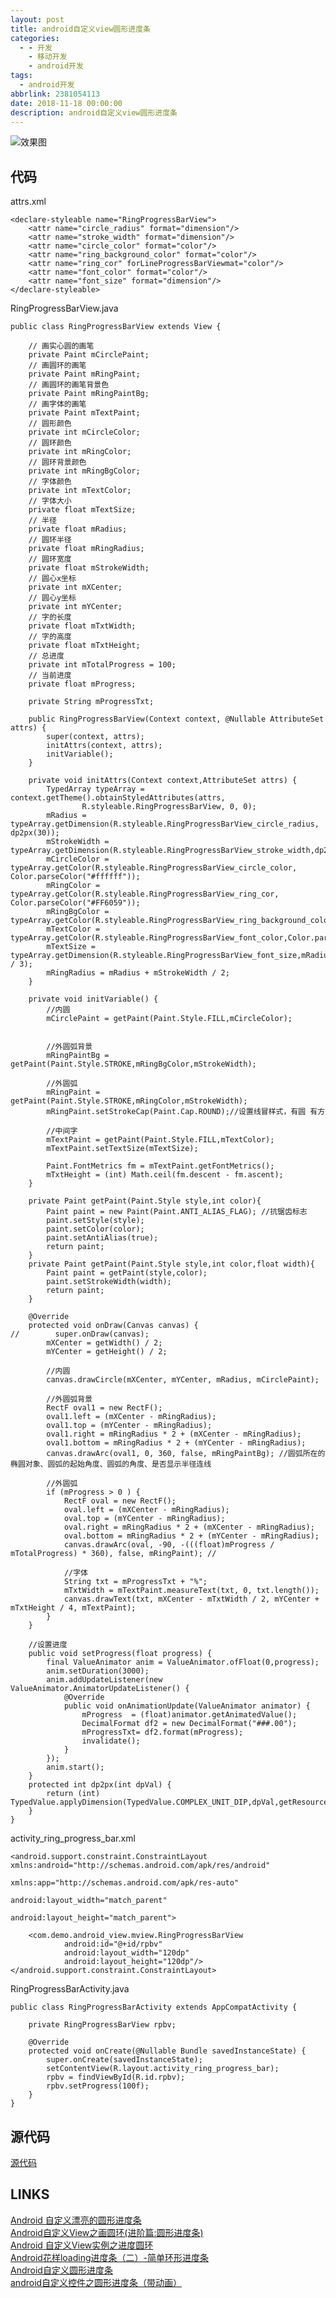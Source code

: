 ```yaml
---
layout: post
title: android自定义view圆形进度条
categories:
  - - 开发
    - 移动开发
    - android开发
tags: 
  - android开发
abbrlink: 2381054113
date: 2018-11-18 00:00:00
description: android自定义view圆形进度条
---
```


![效果图](https://raw.githubusercontent.com/tea9/image/master/blog_img/24/03.jpg)

## 代码

attrs.xml  

    <declare-styleable name="RingProgressBarView">
        <attr name="circle_radius" format="dimension"/>
        <attr name="stroke_width" format="dimension"/>
        <attr name="circle_color" format="color"/>
        <attr name="ring_background_color" format="color"/>
        <attr name="ring_cor" forLineProgressBarViewmat="color"/>
        <attr name="font_color" format="color"/>
        <attr name="font_size" format="dimension"/>
    </declare-styleable>


RingProgressBarView.java  

    public class RingProgressBarView extends View {

        // 画实心圆的画笔
        private Paint mCirclePaint;
        // 画圆环的画笔
        private Paint mRingPaint;
        // 画圆环的画笔背景色
        private Paint mRingPaintBg;
        // 画字体的画笔
        private Paint mTextPaint;
        // 圆形颜色
        private int mCircleColor;
        // 圆环颜色
        private int mRingColor;
        // 圆环背景颜色
        private int mRingBgColor;
        // 字体颜色
        private int mTextColor;
        // 字体大小
        private float mTextSize;
        // 半径
        private float mRadius;
        // 圆环半径
        private float mRingRadius;
        // 圆环宽度
        private float mStrokeWidth;
        // 圆心x坐标
        private int mXCenter;
        // 圆心y坐标
        private int mYCenter;
        // 字的长度
        private float mTxtWidth;
        // 字的高度
        private float mTxtHeight;
        // 总进度
        private int mTotalProgress = 100;
        // 当前进度
        private float mProgress;

        private String mProgressTxt;

        public RingProgressBarView(Context context, @Nullable AttributeSet attrs) {
            super(context, attrs);
            initAttrs(context, attrs);
            initVariable();
        }

        private void initAttrs(Context context,AttributeSet attrs) {
            TypedArray typeArray = context.getTheme().obtainStyledAttributes(attrs,
                    R.styleable.RingProgressBarView, 0, 0);
            mRadius = typeArray.getDimension(R.styleable.RingProgressBarView_circle_radius, dp2px(30));
            mStrokeWidth = typeArray.getDimension(R.styleable.RingProgressBarView_stroke_width,dp2px(6));
            mCircleColor = typeArray.getColor(R.styleable.RingProgressBarView_circle_color, Color.parseColor("#ffffff"));
            mRingColor = typeArray.getColor(R.styleable.RingProgressBarView_ring_cor, Color.parseColor("#FF6059"));
            mRingBgColor = typeArray.getColor(R.styleable.RingProgressBarView_ring_background_color,Color.parseColor("#E3E2E2"));
            mTextColor = typeArray.getColor(R.styleable.RingProgressBarView_font_color,Color.parseColor("#2E3D45"));
            mTextSize = typeArray.getDimension(R.styleable.RingProgressBarView_font_size,mRadius / 3);
            mRingRadius = mRadius + mStrokeWidth / 2;
        }

        private void initVariable() {
            //内圆
            mCirclePaint = getPaint(Paint.Style.FILL,mCircleColor);


            //外圆弧背景
            mRingPaintBg = getPaint(Paint.Style.STROKE,mRingBgColor,mStrokeWidth);

            //外圆弧
            mRingPaint = getPaint(Paint.Style.STROKE,mRingColor,mStrokeWidth);
            mRingPaint.setStrokeCap(Paint.Cap.ROUND);//设置线冒样式，有圆 有方

            //中间字
            mTextPaint = getPaint(Paint.Style.FILL,mTextColor);
            mTextPaint.setTextSize(mTextSize);

            Paint.FontMetrics fm = mTextPaint.getFontMetrics();
            mTxtHeight = (int) Math.ceil(fm.descent - fm.ascent);
        }

        private Paint getPaint(Paint.Style style,int color){
            Paint paint = new Paint(Paint.ANTI_ALIAS_FLAG); //抗锯齿标志
            paint.setStyle(style);
            paint.setColor(color);
            paint.setAntiAlias(true);
            return paint;
        }
        private Paint getPaint(Paint.Style style,int color,float width){
            Paint paint = getPaint(style,color);
            paint.setStrokeWidth(width);
            return paint;
        }

        @Override
        protected void onDraw(Canvas canvas) {
    //        super.onDraw(canvas);
            mXCenter = getWidth() / 2;
            mYCenter = getHeight() / 2;

            //内圆
            canvas.drawCircle(mXCenter, mYCenter, mRadius, mCirclePaint);

            //外圆弧背景
            RectF oval1 = new RectF();
            oval1.left = (mXCenter - mRingRadius);
            oval1.top = (mYCenter - mRingRadius);
            oval1.right = mRingRadius * 2 + (mXCenter - mRingRadius);
            oval1.bottom = mRingRadius * 2 + (mYCenter - mRingRadius);
            canvas.drawArc(oval1, 0, 360, false, mRingPaintBg); //圆弧所在的椭圆对象、圆弧的起始角度、圆弧的角度、是否显示半径连线

            //外圆弧
            if (mProgress > 0 ) {
                RectF oval = new RectF();
                oval.left = (mXCenter - mRingRadius);
                oval.top = (mYCenter - mRingRadius);
                oval.right = mRingRadius * 2 + (mXCenter - mRingRadius);
                oval.bottom = mRingRadius * 2 + (mYCenter - mRingRadius);
                canvas.drawArc(oval, -90, -(((float)mProgress / mTotalProgress) * 360), false, mRingPaint); //

                //字体
                String txt = mProgressTxt + "%";
                mTxtWidth = mTextPaint.measureText(txt, 0, txt.length());
                canvas.drawText(txt, mXCenter - mTxtWidth / 2, mYCenter + mTxtHeight / 4, mTextPaint);
            }
        }

        //设置进度
        public void setProgress(float progress) {
            final ValueAnimator anim = ValueAnimator.ofFloat(0,progress);
            anim.setDuration(3000);
            anim.addUpdateListener(new ValueAnimator.AnimatorUpdateListener() {
                @Override
                public void onAnimationUpdate(ValueAnimator animator) {
                    mProgress  = (float)animator.getAnimatedValue();
                    DecimalFormat df2 = new DecimalFormat("###.00");
                    mProgressTxt= df2.format(mProgress);
                    invalidate();
                }
            });
            anim.start();
        }
        protected int dp2px(int dpVal) {
            return (int) TypedValue.applyDimension(TypedValue.COMPLEX_UNIT_DIP,dpVal,getResources().getDisplayMetrics());
        }
    }


activity_ring_progress_bar.xml  

    <android.support.constraint.ConstraintLayout xmlns:android="http://schemas.android.com/apk/res/android"
                                                 xmlns:app="http://schemas.android.com/apk/res-auto"
                                                 android:layout_width="match_parent"
                                                 android:layout_height="match_parent">

        <com.demo.android_view.mview.RingProgressBarView
                android:id="@+id/rpbv"
                android:layout_width="120dp"
                android:layout_height="120dp"/>
    </android.support.constraint.ConstraintLayout>

RingProgressBarActivity.java  

    public class RingProgressBarActivity extends AppCompatActivity {

        private RingProgressBarView rpbv;

        @Override
        protected void onCreate(@Nullable Bundle savedInstanceState) {
            super.onCreate(savedInstanceState);
            setContentView(R.layout.activity_ring_progress_bar);
            rpbv = findViewById(R.id.rpbv);
            rpbv.setProgress(100f);
        }
    }


## 源代码
[源代码](https://github.com/tea9/android_view)  

## LINKS
[Android 自定义漂亮的圆形进度条](https://blog.csdn.net/qq_32519693/article/details/76726525)  
[Android自定义View之画圆环(进阶篇:圆形进度条)](https://blog.csdn.net/zhangqunshuai/article/details/80760277)  
[Android 自定义View实例之进度圆环](https://blog.csdn.net/mengks1987/article/details/77771465)  
[Android花样loading进度条（二）-简单环形进度条](https://blog.csdn.net/ahuyangdong/article/details/79942824)  
[Android自定义圆形进度条](https://www.jianshu.com/p/fd5616685d3d)  
[android自定义控件之圆形进度条（带动画）](https://blog.csdn.net/anonymousprogrammer/article/details/65634886)  


